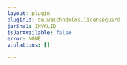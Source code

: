 ```yaml
---
layout: plugin
pluginId: de.waschndolos.licenseguard
jarSha1: INVALID
isJarAvailable: false
error: NONE
violations: []

---
```

